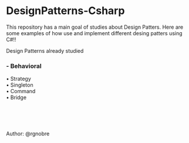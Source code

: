 # DesignPatterns-Csharp

This repository has a main goal of studies about Design Patters.
Here are some examples of how use and implement different desing patters using C#!!

Design Patterns already studied

<h3> - Behavioral</h3>
• Strategy</br>
• Singleton</br>
• Command</br>
• Bridge</br>
</br>
</br>
</br>
</br>


Author: @rgnobre

